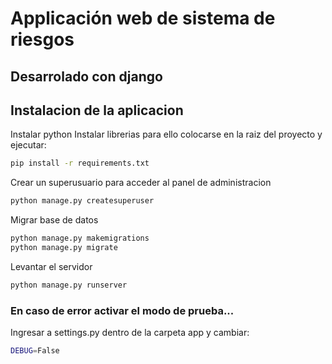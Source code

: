# Applicación web de sistema de riesgos
## Desarrolado con django 

## Instalacion de la aplicacion

Instalar python
Instalar librerias para ello colocarse en la raiz del proyecto y ejecutar:
```sh
pip install -r requirements.txt
```
Crear un superusuario para acceder al panel de administracion
```sh
python manage.py createsuperuser
```
Migrar base de datos
```sh
python manage.py makemigrations
python manage.py migrate
```
Levantar el servidor
```sh
python manage.py runserver
```


### En caso de error activar el modo de prueba...
Ingresar a settings.py dentro de la carpeta app y cambiar:
```sh
DEBUG=False
```